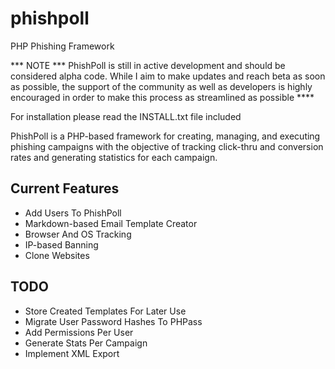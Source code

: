 phishpoll
=========

PHP Phishing Framework

*** NOTE ***
PhishPoll is still in active development and should be considered alpha code. While I aim to make updates and reach beta as soon as possible, the support of the community as well as developers is highly encouraged in order to make this process as streamlined as possible
    **** 

For installation please read the INSTALL.txt file included

PhishPoll is a PHP-based framework for creating, managing, and executing phishing campaigns with the objective of tracking click-thru and conversion rates and generating statistics for each campaign.

## Current Features
* Add Users To PhishPoll
* Markdown-based Email Template Creator
* Browser And OS Tracking
* IP-based Banning
* Clone Websites

## TODO
* Store Created Templates For Later Use
* Migrate User Password Hashes To PHPass
* Add Permissions Per User
* Generate Stats Per Campaign
* Implement XML Export
